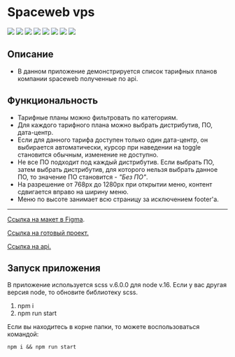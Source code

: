 # Spaceweb vps

![](https://shields.io/badge/-HTML-orange)
![](https://shields.io/badge/-SCSS-C76494)
![](https://shields.io/badge/-JavaScript-yellow)
![](https://shields.io/badge/-React.JS-05D9FF)
![](https://shields.io/badge/-TypeScript-2D79C7)
![](https://shields.io/badge/-ESLint-4A31C3)
![](https://shields.io/badge/-Redux-764ABC)
![](https://shields.io/badge/-Redux_Toolkit-764ABC)

## Описание
- В данном приложение демонстрируется список тарифных планов компании spaceweb полученные по api.

## Функциональность
- Тарифные планы можно фильтровать по категориям.
- Для каждого тарифного плана можно выбрать дистрибутив, ПО, дата-центр.
- Если для данного тарифа доступен только один дата-центр, он выбирается автоматически, курсор при наведении на toggle становится обычным, изменение не доступно.
- Не все ПО подходит под каждый дистрибутив. Если выбрать ПО, затем выбрать дистрибутив, для которого нельзя выбрать данное ПО, то значение ПО становится - *"Без ПО"*.
- На разрешение от 768px до 1280px при открытии меню, контент сдвигается вправо на ширину меню.
- Меню по высоте занимает всю страницу за исключением footer'а. 

<tr>
    <hr>
</tr>

 [Ссылка на макет в Figma](https://www.figma.com/file/BW9QLYORlGJUXaG9bqyS4X/%D0%A2%D0%B5%D1%81%D1%82%D0%BE%D0%B2%D0%BE%D0%B5-%D0%B7%D0%B0%D0%B4%D0%B0%D0%BD%D0%B8%D0%B5-%D0%B4%D0%BB%D1%8F-front-end-%D1%80%D0%B0%D0%B7%D1%80%D0%B0%D0%B1%D0%BE%D1%82%D1%87%D0%B8%D0%BA%D0%B0?node-id=0%3A1).

 [Ссылка на готовый проект.](https://tyt34.github.io/spaceweb-vps/)
 
 [Ссылка на api.](https://api.sweb.ru/notAuthorized/)


  ## Запуск приложения

В приложение используется scss v.6.0.0 для node v.16. Если у вас другая версия node, то обновите библиотеку scss.
1. npm i
2. npm run start

Если вы находитесь в корне папки, то можете воспользоваться командой: 
```
npm i && npm run start
```


